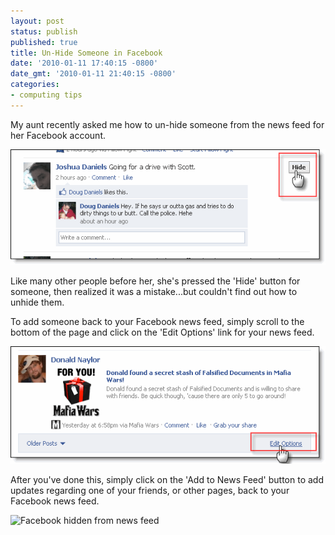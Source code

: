 ```yaml
---
layout: post
status: publish
published: true
title: Un-Hide Someone in Facebook
date: '2010-01-11 17:40:15 -0800'
date_gmt: '2010-01-11 21:40:15 -0800'
categories:
- computing tips
---
```


My aunt recently asked me how to un-hide someone from the news feed for her
Facebook account.

![Facebook hide news feed][FB hide news feed]

Like many other people before her, she's pressed the 'Hide' button for
someone, then realized it was a mistake...but couldn't find out how to unhide
them.

To add someone back to your Facebook news feed, simply scroll to the bottom of
the page and click on the 'Edit Options' link for your news feed.
<!--more-->

![Edit post options]

After you've done this, simply click on the 'Add to News Feed' button to add
updates regarding one of your friends, or other pages, back to your Facebook
news feed.

![Facebook hidden from news feed]

[FB hide news feed]: /images/posts/hide-news-feed-button-facebook.gif
[Edit post options]: /images/posts/edit-options-facebook.gif
[Facebook hidden from news feed]: /images/post/hidden-from-news-feed-facebook.gif
